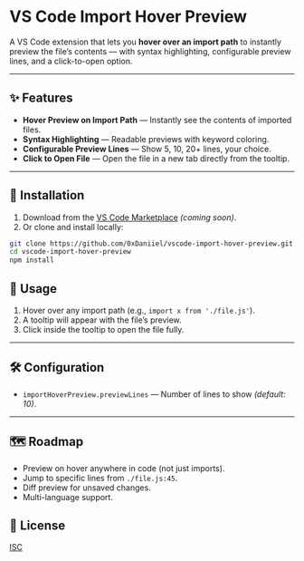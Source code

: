 # VS Code Import Hover Preview

A VS Code extension that lets you **hover over an import path** to instantly preview the file’s contents — with syntax highlighting, configurable preview lines, and a click-to-open option.

---

## ✨ Features

- **Hover Preview on Import Path** — Instantly see the contents of imported files.
- **Syntax Highlighting** — Readable previews with keyword coloring.
- **Configurable Preview Lines** — Show 5, 10, 20+ lines, your choice.
- **Click to Open File** — Open the file in a new tab directly from the tooltip.

---

## 🚀 Installation

1. Download from the [VS Code Marketplace](#) _(coming soon)_.
2. Or clone and install locally:

```bash
git clone https://github.com/0xDaniiel/vscode-import-hover-preview.git
cd vscode-import-hover-preview
npm install
```

## 📖 Usage

1. Hover over any import path (e.g., `import x from './file.js'`).
2. A tooltip will appear with the file’s preview.
3. Click inside the tooltip to open the file fully.

---

## 🛠 Configuration

- `importHoverPreview.previewLines` — Number of lines to show _(default: 10)_.

---

## 🗺 Roadmap

- Preview on hover anywhere in code (not just imports).
- Jump to specific lines from `./file.js:45`.
- Diff preview for unsaved changes.
- Multi-language support.

## 📜 License

[ISC](LICENSE)
